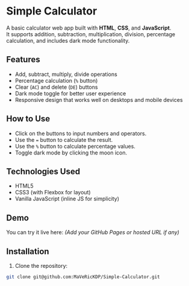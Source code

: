 # Simple Calculator

A basic calculator web app built with **HTML**, **CSS**, and **JavaScript**.  
It supports addition, subtraction, multiplication, division, percentage calculation, and includes dark mode functionality.

## Features

- Add, subtract, multiply, divide operations
- Percentage calculation (`%` button)
- Clear (`AC`) and delete (`DE`) buttons
- Dark mode toggle for better user experience
- Responsive design that works well on desktops and mobile devices

## How to Use

- Click on the buttons to input numbers and operators.
- Use the `=` button to calculate the result.
- Use the `%` button to calculate percentage values.
- Toggle dark mode by clicking the moon icon.

## Technologies Used

- HTML5
- CSS3 (with Flexbox for layout)
- Vanilla JavaScript (inline JS for simplicity)

## Demo

You can try it live here: *(Add your GitHub Pages or hosted URL if any)*

## Installation

1. Clone the repository:

```bash
git clone git@github.com:MaVeRicKDP/Simple-Calculator.git

